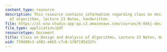```yaml
---
content_type: resource
description: This resource contains information regarding class on design and analysis
  of algorithms, lecture 23 Notes, handwritten.
file: https://ol-ocw-studio-app-qa.s3.amazonaws.com/courses/6-046j-design-and-analysis-of-algorithms-spring-2015/739d86c1a582e6b5c7c61707195d32fc_MIT6_046JS15_writtenlec23.pdf
file_type: application/pdf
resourcetype: Document
title: Class on Design and Analysis of Algorithms, Lecture 23 Notes, Handwritten
uid: 739d86c1-a582-e6b5-c7c6-1707195d32fc
---
```

